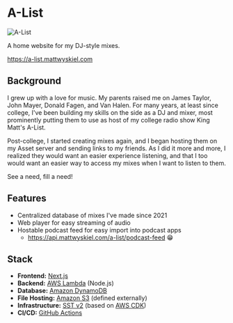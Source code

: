 # A-List

![A-List](https://assets.mattwyskiel.com/a-list/podcast-image.jpeg)

A home website for my DJ-style mixes.

https://a-list.mattwyskiel.com

## Background

I grew up with a love for music. My parents raised me on James Taylor, John Mayer, Donald Fagen, and Van Halen. For many years, at least since college, I've been building my skills on the side as a DJ and mixer, most prominently putting them to use as host of my college radio show King Matt's A-List.

Post-college, I started creating mixes again, and I began hosting them on my Asset server and sending links to my friends. As I did it more and more, I realized they would want an easier experience listening, and that I too would want an easier way to access my mixes when I want to listen to them.

See a need, fill a need!

## Features

- Centralized database of mixes I've made since 2021
- Web player for easy streaming of audio
- Hostable podcast feed for easy import into podcast apps
  - https://api.mattwyskiel.com/a-list/podcast-feed :grin:

## Stack

- **Frontend:** [Next.js](https://nextjs.org/)
- **Backend:** [AWS Lambda](https://aws.amazon.com/lambda/) (Node.js)
- **Database:** [Amazon DynamoDB](https://aws.amazon.com/dynamodb/)
- **File Hosting:** [Amazon S3](https://aws.amazon.com/s3/) (defined externally)
- **Infrastructure:** [SST v2](https://v2.sst.dev/) (based on [AWS CDK](https://aws.amazon.com/cdk/))
- **CI/CD:** [GitHub Actions](https://docs.github.com/en/actions)
